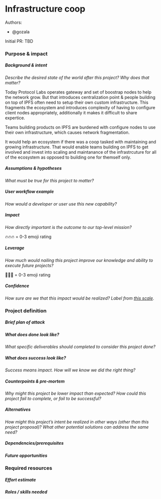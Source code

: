 # Infrastructure coop

Authors:
- @gozala

Initial PR: TBD <!-- Reference the PR first proposing this document. Oooh, self-reference! -->


<!--
This template is intended to be used by those who would like to pitch a new project for one of the Web3 Dev project teams to take on. It should contain sufficient detail that others can understand how this project contributes to our team’s mission of  product-market fit for our unified stack of protocols, what is included in scope of the project, where to get started if a project team were to take this on, and any other information relevant for prioritizing this project against others.
Good project scope aims for ~3-5 engineers for 1-3 months (though feel free to suggest larger-scoped projects anyway). Projects do not include regular day-to-day maintenance and improvement work, e.g. on testing, tooling, validation, code clarity, refactors for future capability, etc.
-->



### Purpose &amp; impact 
##### Background &amp; intent
_Describe the desired state of the world after this project? Why does that matter?_
<!--
Outline the status quo, including any relevant context on the problem you’re seeing that this project should solve. Wherever possible, include pains or problems that you’ve seen users experience to help motivate why solving this problem works towards top-line objectives. 
-->

Today Protocol Labs operates gateway and set of boostrap nodes to help the network grow. But that introduces centralization point & people building on top of IPFS often need to setup their own custom infrastructure. This fragments the ecosystem and introduces complexity of having to configure client nodes appropriately, additionally it makes it difficult to share expertice.

Teams building products on IPFS are burdened with configure nodes to use their own infrastructure, which causes network fragmentation.

It would help an ecosystem if there was a coop tasked with maintaining and growing infrastructure. That would enable teams building on IPFS to get involved and invest into scaling and maintanance of the infrastrcuture for all of the ecosystem as opposed to building one for themself only.

##### Assumptions &amp; hypotheses
_What must be true for this project to matter?_
<!--(bullet list)-->

##### User workflow example
_How would a developer or user use this new capability?_
<!--(short paragraph)-->

##### Impact
_How directly important is the outcome to our top-level mission?_

🔥🔥🔥 = 0-3 emoji rating

<!--
Explain why you have chosen this rating
What awesome potential impact/outcomes/results will we see if we nail this project?
-->

##### Leverage
_How much would nailing this project improve our knowledge and ability to execute future projects?_

🎯🎯🎯 = 0-3 emoji rating

<!-- Explain the opportunity or leverage point for our subsequent velocity/impact (e.g. by speeding up development, enabling more contributors, etc)
-->

##### Confidence
_How sure are we that this impact would be realized? Label from [this scale](https://medium.com/@nimay/inside-product-introduction-to-feature-priority-using-ice-impact-confidence-ease-and-gist-5180434e5b15)_.

<!--Explain why this rating-->


### Project definition
##### Brief plan of attack

<!--Briefly describe the milestones/steps/work needed for this project-->

##### What does done look like?
_What specific deliverables should completed to consider this project done?_

#####  What does success look like?
_Success means impact. How will we know we did the right thing?_

<!--
Provide success criteria. These might include particular metrics, desired changes in the types of bug reports being filed, desired changes in qualitative user feedback (measured via surveys, etc), etc.
-->

##### Counterpoints &amp; pre-mortem
_Why might this project be lower impact than expected? How could this project fail to complete, or fail to be successful?_

##### Alternatives
_How might this project’s intent be realized in other ways (other than this project proposal)? What other potential solutions can address the same need?_

##### Dependencies/prerequisites
<!--List any other projects that are dependencies/prerequisites for this project that is being pitched.-->

##### Future opportunities
<!--What future projects/opportunities could this project enable?-->

### Required resources

##### Effort estimate
<!--T-shirt size rating of the size of the project. If the project might require external collaborators/teams, please note in the roles/skills section below). 
For a team of 3-5 people with the appropriate skills:
- Small, 1-2 weeks
- Medium, 3-5 weeks
- Large, 6-10 weeks
- XLarge, >10 weeks
Describe any choices and uncertainty in this scope estimate. (E.g. Uncertainty in the scope until design work is complete, low uncertainty in execution thereafter.)
-->

##### Roles / skills needed
<!--Describe the knowledge/skill-sets and team that are needed for this project (e.g. PM, docs, protocol or library expertise, design expertise, etc.). If this project could be externalized to the community or a team outside PL's direct employment, please note that here.-->
